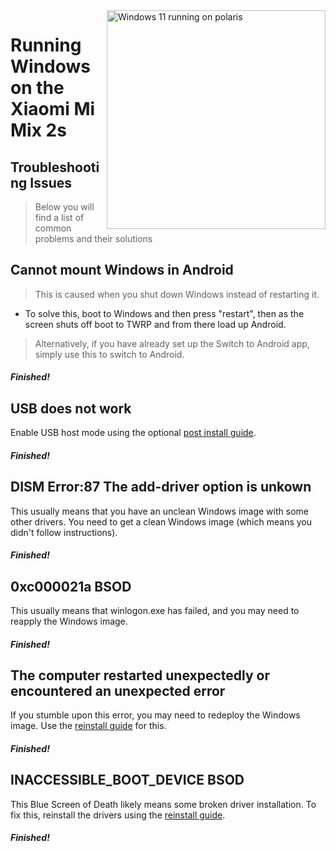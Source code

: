 <img align="right" src="https://github.com/n00b69/woapolaris/blob/main/polaris.png" width="350" alt="Windows 11 running on polaris">

# Running Windows on the Xiaomi Mi Mix 2s

## Troubleshooting Issues
> Below you will find a list of common problems and their solutions

## Cannot mount Windows in Android
> This is caused when you shut down Windows instead of restarting it.
- To solve this, boot to Windows and then press "restart", then as the screen shuts off boot to TWRP and from there load up Android.
> Alternatively, if you have already set up the Switch to Android app, simply use this to switch to Android.

##### Finished!

## USB does not work
Enable USB host mode using the optional [post install guide](postinstall.md).

##### Finished!

## DISM Error:87 The add-driver option is unkown
This usually means that you have an unclean Windows image with some other drivers. You need to get a clean Windows image (which means you didn't follow instructions).

##### Finished!

## 0xc000021a BSOD
This usually means that winlogon.exe has failed, and you may need to reapply the Windows image.

##### Finished!

## The computer restarted unexpectedly or encountered an unexpected error
If you stumble upon this error, you may need to redeploy the Windows image. Use the [reinstall guide](reinstall.md) for this.

##### Finished!

## INACCESSIBLE_BOOT_DEVICE BSOD
This Blue Screen of Death likely means some broken driver installation. To fix this, reinstall the drivers using the [reinstall guide](reinstall.md).

##### Finished!



















